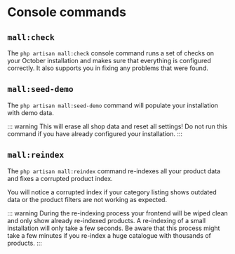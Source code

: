 # Console commands

## `mall:check`

The `php artisan mall:check` console command runs a set of checks on your October installation and makes sure that 
everything is configured correctly. It also supports you in fixing any problems that were found.

## `mall:seed-demo`

The `php artisan mall:seed-demo` command will populate your installation with demo data.


::: warning
This will erase all shop data and reset all settings! Do not run this command if you have already configured your 
installation. 
:::

## `mall:reindex`

The `php artisan mall:reindex` command re-indexes all your product data and fixes a corrupted product index.

You will notice a corrupted index if your category listing shows
outdated data or the product filters are 
not working as expected. 

::: warning
During the re-indexing process your frontend will be wiped clean and 
only show already re-indexed products. A re-indexing of a small 
installation will only take a few seconds. Be aware that this process 
might take a few minutes if you re-index a huge catalogue with thousands 
of products.
:::
